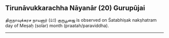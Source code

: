 ## Tirunāvukkarachha Nāyanār (20) Gurupūjai
திருநாவுக்கரச நாயனார் (௨௦) குருபூஜை is observed on Śatabhiṣak nakṣhatram day of Meṣaḥ (solar) month (praatah/paraviddha).



---
